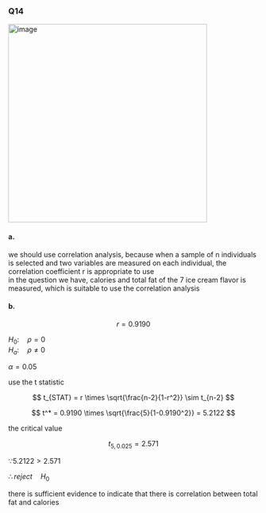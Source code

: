 ### Q14
<img width="400" alt="image" src=https://github.com/user-attachments/assets/d4b31c24-235e-4483-a19e-f7887ccc6676>

#### a.

we should use correlation analysis, because when a sample of n individuals is selected and two variables are measured on each individual, the correlation coefficient r is appropriate to use  
in the question we have, calories and total fat of the 7 ice cream flavor is measured, which is suitable to use the correlation analysis  

#### b.

$$
r = 0.9190
$$

$H_0: \quad \rho = 0$  
$H_a: \quad \rho \neq 0$  

$\alpha = 0.05$  

use the t statistic  

$$
t_{STAT} = r \times \sqrt{\frac{n-2}{1-r^2}} \sim t_{n-2}
$$

$$
t^* = 0.9190 \times \sqrt{\frac{5}{1-0.9190^2}} = 5.2122
$$

the critical value  

$$
t_{5,0.025} = 2.571
$$

$\because 5.2122 > 2.571$  

$\therefore reject \quad H_0$  

there is sufficient evidence to indicate that there is correlation between total fat and calories  

